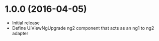 <a name="1.0.0"></a>
# 1.0.0 (2016-04-05)

* Initial release
* Define UiViewNgUpgrade ng2 component that acts as an ng1 to ng2 adapter
